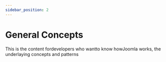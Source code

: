 ```yaml
---
sidebar_position: 2
---
```

General Concepts
=======================
This is the content fordevelopers who wantto know howJoomla works, the underlaying concepts and patterns
